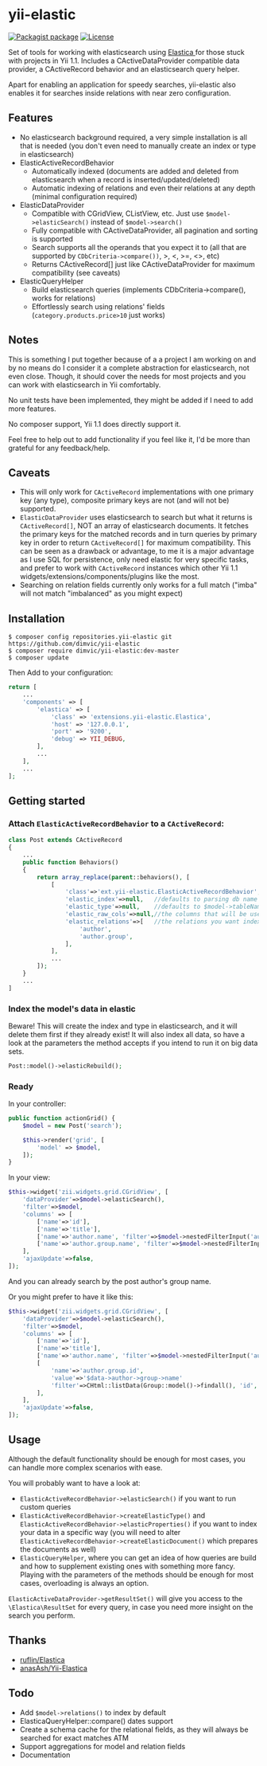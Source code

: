 # yii-elastic

[![Packagist package][ico-packagist]][link-packagist]
[![License][ico-license]](LICENSE.md)

Set of tools for working with elasticsearch using [ Elastica ](anasAsh/Yii-Elastica) for those stuck with projects in Yii 1.1. Includes a CActiveDataProvider compatible data provider, a CActiveRecord behavior and an elasticsearch query helper.

Apart for enabling an application for speedy searches, yii-elastic also enables it for searches inside relations with near zero configuration.

## Features
* No elasticsearch background required, a very simple installation is all that is needed (you don't even need to manually create an index or type in elasticsearch)
* ElasticActiveRecordBehavior
  * Automatically indexed (documents are added and deleted from elasticsearch when a record is inserted/updated/deleted)
  * Automatic indexing of relations and even their relations at any depth (minimal configuration required)
* ElasticDataProvider
  * Compatible with CGridView, CListView, etc. Just use ```$model->elasticSearch()``` instead of ```$model->search()```
  * Fully compatible with CActiveDataProvider, all pagination and sorting is supported
  * Search supports all the operands that you expect it to (all that are supported by ```CDbCriteria->compare())```, >, <, >=, <>, etc)
  * Returns CActiveRecord[] just like CActiveDataProvider for maximum compatibility (see caveats)
* ElasticQueryHelper
  * Build elasticsearch queries (implements CDbCriteria->compare(), works for relations)
  * Effortlessly search using relations' fields (```category.products.price>10``` just works)

## Notes
This is something I put together because of a a project I am working on and by no means do I consider it a complete abstraction for elasticsearch, not even close. Though, it should cover the needs for most projects and you can work with elasticsearch in Yii comfortably.

No unit tests have been implemented, they might be added if I need to add more features.

No composer support, Yii 1.1 does directly support it.

Feel free to help out to add functionality if you feel like it, I'd be more than grateful for any feedback/help.

## Caveats
* This will only work for ```CActiveRecord``` implementations with one primary key (any type), composite primary keys are not (and will not be) supported.
* ```ElasticDataProvider``` uses elasticsearch to search but what it returns is ```CActiveRecord[]```, NOT an array of elasticsearch documents. It fetches the primary keys for the matched records and in turn queries by primary key in order to return ```CActiveRecord[]``` for maximum compatibility. This can be seen as a drawback or advantage, to me it is a major advantage as I use SQL for persistence, only need elastic for very specific tasks, and prefer to work with ```CActiveRecord``` instances which other Yii 1.1 widgets/extensions/components/plugins like the most.
* Searching on relation fields currently only works for a full match ("imba" will not match "imbalanced" as you might expect)

## Installation

```
$ composer config repositories.yii-elastic git https://github.com/dimvic/yii-elastic
$ composer require dimvic/yii-elastic:dev-master
$ composer update
```

Then Add to your configuration:
```php
return [
	...
	'components' => [
		'elastica' => [
			'class' => 'extensions.yii-elastic.Elastica',
			'host' => '127.0.0.1',
			'port' => '9200',
			'debug' => YII_DEBUG,
		],
		...
	],
	...
];
```

## Getting started

### Attach ```ElasticActiveRecordBehavior``` to a ```CActiveRecord```:
```php
class Post extends CActiveRecord
{
    ...
	public function Behaviors()
	{
		return array_replace(parent::behaviors(), [
            [
                'class'=>'ext.yii-elastic.ElasticActiveRecordBehavior',
                'elastic_index'=>null,   //defaults to parsing db name from $this->getDbConnection()
                'elastic_type'=>null,    //defaults to $model->tableName()
                'elastic_raw_cols'=>null,//the columns that will be used for aggregations, defaults to ['caption', 'slug', 'label', 'name']
                'elastic_relations'=>[   //the relations you want indexed, can be nested to any depth
                    'author',
                    'author.group',
                ],
            ],
            ...
		]);
	}
    ...
]
```

### Index the model's data in elastic
Beware! This will create the index and type in elasticsearch, and it will delete them first if they already exist! It will also index all data, so have a look at the parameters the method accepts if you intend to run it on big data sets.
```php
Post::model()->elasticRebuild();
```

### Ready
In your controller:
```php
public function actionGrid() {
    $model = new Post('search');

    $this->render('grid', [
        'model' => $model,
    ]);
}
```

In your view:
```php
$this->widget('zii.widgets.grid.CGridView', [
    'dataProvider'=>$model->elasticSearch(),
    'filter'=>$model,
    'columns' => [
        ['name'=>'id'],
        ['name'=>'title'],
        ['name'=>'author.name', 'filter'=>$model->nestedFilterInput('author.name')],
        ['name'=>'author.group.name', 'filter'=>$model->nestedFilterInput('author.group.name')],
    ],
    'ajaxUpdate'=>false,
]);
```

And you can already search by the post author's group name.

Or you might prefer to have it like this:
```php
$this->widget('zii.widgets.grid.CGridView', [
    'dataProvider'=>$model->elasticSearch(),
    'filter'=>$model,
    'columns' => [
        ['name'=>'id'],
        ['name'=>'title'],
        ['name'=>'author.name', 'filter'=>$model->nestedFilterInput('author.name')],
        [
            'name'=>'author.group.id',
            'value'=>'$data->author->group->name'
            'filter'=>CHtml::listData(Group::model()->findall(), 'id', 'name'),
        ],
    ],
    'ajaxUpdate'=>false,
]);
```

## Usage
Although the default functionality should be enough for most cases, you can handle more complex scenarios with ease.

You will probably want to have a look at:
* ```ElasticActiveRecordBehavior->elasticSearch()``` if you want to run custom queries
* ```ElasticActiveRecordBehavior->createElasticType()``` and ```ElasticActiveRecordBehavior->elasticProperties()``` if you want to index your data in a specific way (you will need to alter ```ElasticActiveRecordBehavior->createElasticDocument()``` which prepares the documents as well)
* ```ElasticQueryHelper```, where you can get an idea of how queries are build and how to supplement existing ones with something more fancy.
Playing with the parameters of the methods should be enough for most cases, overloading is always an option.

```ElasticActiveDataProvider->getResultSet()``` will give you access to the ```\Elastica\ResultSet``` for every query, in case you need more insight on the search you perform.

## Thanks
* [ruflin/Elastica](https://github.com/ruflin/Elastica)
* [anasAsh/Yii-Elastica](https://github.com/anasAsh/Yii-Elastica)

## Todo
* Add ```$model->relations()``` to index by default
* ElasticaQueryHelper::compare() dates support
* Create a schema cache for the relational fields, as they will always be searched for exact matches ATM
* Support aggregations for model and relation fields
* Documentation

[ico-packagist]: https://img.shields.io/badge/packagist-dev-lightgrey.svg?style=flat-square
[ico-license]: https://img.shields.io/packagist/l/dimvic/yii-elastic.svg?style=flat-square
[link-packagist]: https://packagist.org/packages/dimvic/yii-elastic
